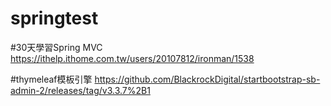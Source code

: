 # springtest

#30天學習Spring MVC
https://ithelp.ithome.com.tw/users/20107812/ironman/1538

#thymeleaf模板引擎
https://github.com/BlackrockDigital/startbootstrap-sb-admin-2/releases/tag/v3.3.7%2B1
